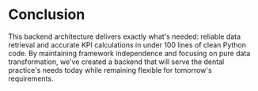 # Conclusion

This backend architecture delivers exactly what's needed: reliable data retrieval and accurate KPI calculations in under 100 lines of clean Python code. By maintaining framework independence and focusing on pure data transformation, we've created a backend that will serve the dental practice's needs today while remaining flexible for tomorrow's requirements.
